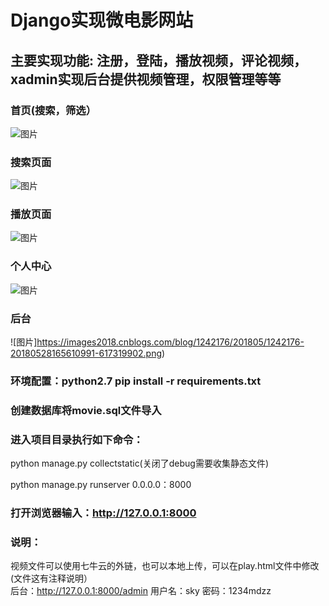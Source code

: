 # Django实现微电影网站<br>
## 主要实现功能: 注册，登陆，播放视频，评论视频，xadmin实现后台提供视频管理，权限管理等等<br>

### 首页(搜索，筛选）<br>
![图片](https://images2018.cnblogs.com/blog/1242176/201805/1242176-20180528165151191-114852409.png)<br>
### 搜索页面<br>
![图片](https://images2018.cnblogs.com/blog/1242176/201805/1242176-20180528165337123-1679524156.png)<br>
### 播放页面<br>
![图片](https://images2018.cnblogs.com/blog/1242176/201805/1242176-20180528165418937-589612978.png)<br>
### 个人中心<br>
![图片](https://images2018.cnblogs.com/blog/1242176/201805/1242176-20180528165507402-1228378097.png)<br>
### 后台<br>
![图片]https://images2018.cnblogs.com/blog/1242176/201805/1242176-20180528165610991-617319902.png)<br>
### 环境配置：python2.7  pip install -r requirements.txt<br>

### 创建数据库将movie.sql文件导入<br>

### 进入项目目录执行如下命令：<br>

python manage.py collectstatic(关闭了debug需要收集静态文件)<br>

python manage.py runserver 0.0.0.0：8000<br>

### 打开浏览器输入：http://127.0.0.1:8000<br>

### 说明：<br>
视频文件可以使用七牛云的外链，也可以本地上传，可以在play.html文件中修改(文件这有注释说明）<br>
后台：http://127.0.0.1:8000/admin  用户名：sky  密码：1234mdzz

